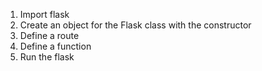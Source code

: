 1. Import flask
2. Create an object for the Flask class with the constructor
3. Define a route
4. Define a function
5. Run the flask